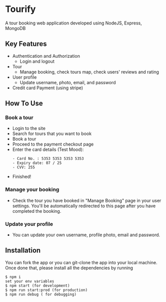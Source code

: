 # Tourify
A  tour booking web application developed using  NodeJS, Express, MongoDB 


## Key Features

* Authentication and Authorization
  - Login and logout
* Tour
  - Manage booking, check tours map, check users' reviews and rating
* User profile
  - Update username, photo, email, and password
* Credit card Payment (using stripe)

## How To Use

### Book a tour
* Login to the site
* Search for tours that you want to book
* Book a tour
* Proceed to the payment checkout page
* Enter the card details (Test Mood):
  ```
  - Card No. : 5353 5353 5353 5353
  - Expiry date: 07 / 25
  - CVV: 255
  ```
* Finished!


### Manage your booking

* Check the tour you have booked in "Manage Booking" page in your user settings. You'll be automatically redirected to this
  page after you have completed the booking.

### Update your profile

* You can update your own username, profile photo, email and password.

## Installation
You can fork the app or you can git-clone the app into your local machine. Once done that, please install all the
dependencies by running
```
$ npm i
set your env variables
$ npm start (for development)
$ npm run start:prod (for production)
$ npm run debug ( for debugging)
